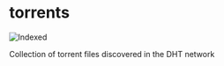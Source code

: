 torrents 
========
![Indexed](https://img.shields.io/badge/indexed-164436-blue)

Collection of torrent files discovered in the DHT network
